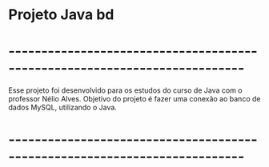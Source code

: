 # Projeto Java bd
# -------------------------------------------------------------------------- #
Esse projeto foi desenvolvido para os estudos do curso de Java com o professor Nélio Alves.
Objetivo do projeto é fazer uma conexão ao banco de dados MySQL, utilizando o Java.
# -------------------------------------------------------------------------- #